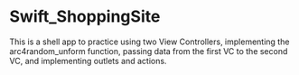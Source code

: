 # Swift_ShoppingSite

This is a shell app to practice using two View Controllers, implementing the arc4random_unform function, passing data from the first VC to the second VC, and implementing outlets and actions.
